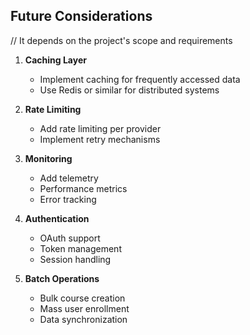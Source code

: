 
## Future Considerations
// It depends on the project's scope and requirements

1. **Caching Layer**
    - Implement caching for frequently accessed data
    - Use Redis or similar for distributed systems

2. **Rate Limiting**
    - Add rate limiting per provider
    - Implement retry mechanisms

3. **Monitoring**
    - Add telemetry
    - Performance metrics
    - Error tracking

4. **Authentication**
    - OAuth support
    - Token management
    - Session handling

5. **Batch Operations**
    - Bulk course creation
    - Mass user enrollment
    - Data synchronization
